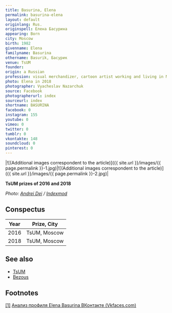 ```yaml
---
title: Basurina, Elena
permalink: basurina-elena
layout: default
originlang: Rus.
originspell: Елена Басурина
appearing: Born
city: Moscow
birth: 1982
givenname: Elena
familyname: Basurina
othername: Basurik, Басурик
venue: TsUM
founder:
origin: a Russian
profession: visual merchandizer, cartoon artist working and living in Moscow
photo: Elena in 2018
photographer: Vyacheslav Nazarchuk
source: Facebook
photographerurl: index
sourceurl: index
shortname: BASURINA
facebook: 0
instagram: 155
youtube: 0
vimeo: 0
twitter: 0
tumblr: 0
vkontakte: 148
soundcloud: 0
pinterest: 0
---
```


|![(Additional images correspondent to the article)]({{ site.url }}/images/{{ page.permalink }}-1.jpg)|![(Additional images correspondent to the article)]({{ site.url }}/images/{{ page.permalink }}-2.jpg)|

**TsUM prizes of 2016 and 2018**

*Photo: [Andrei Dei](index) / [Indexmod](index)*

## Сonspectus

|Year|Prize, City|
|-|-|
|2016|TsUM, Moscow|
|2018|TsUM, Moscow|

## See also

+ [TsUM](index)
+ [Bezous](bezous)

## Footnotes

[[1]](#a1) <span id="f1"></span> [Анализ профиля Elena Basurina ВКонтакте (Vkfaces.com)](https://vkfaces.com/vk/user/idbasurik)
